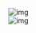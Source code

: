 <div align="center">
  
  ![img](https://discord.c99.nl/widget/theme-4/1183569168734359572.png)
  <br>
  ![img](https://hits.sh/github.com/ZyRox-xyz.svg?style=flat-square&label=Profile%20view&color=424242&labelColor=212121)
  
</div>
